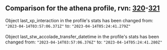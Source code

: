 ## Comparison for the athena profile, rvn: [320](https://github.com/PRO100KatYT/FortniteProfileRevisions/tree/main/profiles/athena/320%20athena.json)-[321](https://github.com/PRO100KatYT/FortniteProfileRevisions/tree/main/profiles/athena/321%20athena.json)

Object last_xp_interaction in the profile's stats has been changed from: `"2023-04-14T03:57:06.371Z"` to: `"2023-04-14T05:24:41.279Z"`
<br><br>
Object last_stw_accolade_transfer_datetime in the profile's stats has been changed from: `"2023-04-14T03:57:06.376Z"` to: `"2023-04-14T05:24:41.280Z"`
<br><br>
